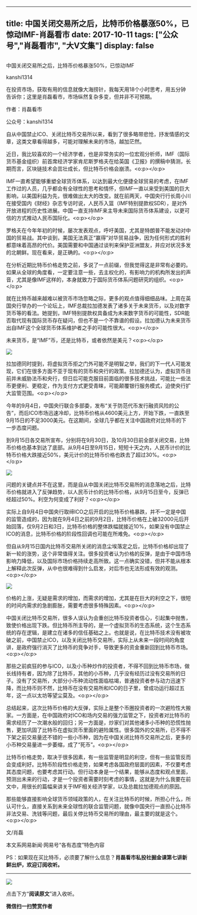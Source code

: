 
---
title:  中国关闭交易所之后，比特币价格暴涨50%，已惊动IMF-肖磊看市
date: 2017-10-11
tags: ["公众号","肖磊看市", "大V文集"]
display: false
---


## 



中国关闭交易所之后，比特币价格暴涨50%，已惊动IMF




kanshi1314




在投资市场，获取有用的信息就像大海捞针，我每天用18个小时思考，用五分钟告诉你；这里是肖磊看市，市场纵然复杂多变，但并非不可预期。


作者：肖磊看市

公众号：kanshi1314



自从中国禁止ICO、关闭比特币交易所以来，看到了很多略带悲怆，抒发情感的文章，这类文章看得越多，可能对理解未来的市场，越加茫然。



近日，我比较喜欢的一个经济学者，也是非常务实的一位宏观分析师，IMF（国际货币基金组织）前首席经济学家肯尼斯罗格夫在给英国《卫报》的撰稿中猜测，长期而言，区块链技术会茁壮成长，但比特币价格会崩溃。<o:p></o:p>



IMF一直希望能够重塑全球货币体系，以达到最大化便捷全球贸易的考虑，在IMF工作过的人员，几乎都会有全球性的思考和情怀，但IMF一直以来受到美国的巨大影响，以美国利益为先，很难做出太大的改变。就在前两天，中国央行行长周小川在接受国内《财经》杂志专访时说，人民币入篮（IMF特别提款权SDR），是对外开放进程的历史性进展。中国一直支持IMF来主导未来国际货币体系建设，以更可信的方式推动人民币国际化。<o:p></o:p>



罗格夫在今年年初的时候，屡次发表观点，呼吁美国，尤其是特朗普不能发动对中国的贸易战。其中谈到，美国无法真正“赢得”对华贸易战争，因为任何形式的胜利都意味着高昂的代价。美国需要和中国通过谈判来保护亚洲盟友，并应对状况多发的北朝鲜。现在看来，是正确的。<o:p></o:p>



在分析近期比特币价格走势之前，多说了一点前缀，但我觉得这是非常有必要的。如果从全球的角度看，一定要注意一些，去主权化的，有影响力的机构所发出的声音，尤其是像IMF这样的，本身就致力于国际货币体系问题研究的组织。<o:p></o:p>



就在比特币越来越难以被货币市场忽略之际，更多的观点值得细细品味。上周在英国央行举办的一个论坛上，IMF总裁拉加德发表了诸多关于未来货币，以及对数字货币等的看法。她提到，IMF特别提款权具备成为未来数字货币的可能性，SDR能否取代现有国际货币存在疑问，但也不是一个不靠谱的假设。拉加德认为未来货币出自IMF这个全球货币体系维护者之手的可能性很大。<o:p></o:p>



未来货币，是“IMF”币，还是比特币，或者依然是美元？<o:p></o:p>



<img data-s="300,640" data-type="png" src="https://mmbiz.qpic.cn/mmbiz_png/rIYcHn0KrPSHnpJox1icja9CPiaxiacQ6icOYGwNLslictiaWgF8OXNaSwcrp7EGaX2dC8GguyYPIgpSNkctfIWTtm8w/0?wx_fmt=png" class="" data-ratio="1.7777777777777777" data-w="1242"/>



拉加德同时提到，将虚拟货币拒之门外可能不是明智之举，我们的下一代人可能发现，它们在很多方面不亚于现有的货币和央行的政策。拉加德还认为，虚拟货币目前并未威胁法币和央行，但日后可能克服目前面临的很多技术挑战，可能比一些法币更便利、更稳定，作为支付方式更受青睐，可能颠覆银行服务模式，迫使央行扩大监管范围。<o:p></o:p>



今年的9月4日，中国央行联合多部委，发布“关于防范代币发行融资风险的公告”，而后ICO市场迅速冷却，比特币价格从4600美元上方，开始下跌，一直跌至9月15日的不足3000美元。在这期间，全球几乎都在关注中国政府对比特币的下一步态度问题。



到9月15日各交易所宣布，分别将在9月30日，及10月30日前全部关闭交易，比特币价格也基本到达了底部。从9月4日至9月15日，短短十天之内，人民币计价的比特币价格大跌接近50%，美元计价的比特币价格也跌去了超过30%。<o:p></o:p>



<img data-s="300,640" data-type="png" src="https://mmbiz.qpic.cn/mmbiz_png/rIYcHn0KrPSHnpJox1icja9CPiaxiacQ6icOjKhhnTMib0oobv3Rl3p6icmzuBI0SHwQpnnvg6AW3Icu38VGtgU6eDyQ/0?wx_fmt=png" class="" data-ratio="0.9436392914653784" data-w="1242"/>



问题的关键点并不在这里，而是自从中国关闭比特币交易所的消息落地之后，比特币价格就进入了反弹趋势，以人民币计价的比特币价格，从9月15日至今，反弹已经超过50%。利空为何变成了利好？<o:p></o:p>



实际上自9月4日中国央行取缔ICO之后开启的比特币价格暴跌，并不一定是中国的监管造成的，因为就在9月4日之前的9月2日，比特币价格在上破32000元后开始回落，仅9月2日和3日，比特币价格的整体跌幅就接近10%，如果没有中国禁止ICO的消息，比特币价格的阶段性回调也可能在所难免。<o:p></o:p>



但自从9月15日国内比特币交易所关闭的消息尘埃落定之后，比特币价格却出现了新一轮的涨势，这个非常值得关注。很多投资者认为价格的反弹，是由于中国市场影响力降低，以及国际市场价格持续走高所致。这一点确实没错，但并不能从根本上解释此次反弹，从中也很难得到什么启发，对后市也无法形成有效的观测。<o:p></o:p>



<img data-s="300,640" data-type="jpeg" src="https://mmbiz.qpic.cn/mmbiz_jpg/rIYcHn0KrPRSDsuaDLqZPXBDQYrbp4VSXPZ3e69jU2oibiaox83HWSZWomSpMIJqaUxibT5epL18tUXTsUFcuGFXQ/0?wx_fmt=jpeg" class="" data-ratio="0.7515625" data-w="1280"/>



价格的上涨，无疑是需求的增加，而需求的增加，尤其是在巨大的利空之下，很短的时间内需求的急剧膨胀，需要考虑很多特殊因素。<o:p></o:p>



中国关闭比特币交易所，很多人误认为会重创比特币投资者信心，引起集中抛售，致使价格出现下跌。但比特币所主导的，是一个虚拟货币的生态系统，这个生态系统的存在逻辑，是建立在诸多的信任基础之上。也就是说，在比特币技术没有被攻破之前，中国禁止ICO，以及关闭比特币交易所，实际上从未来一段时间的角度讲，是政府强行消灭了比特币的竞争对手，导致更多的资金重新回到比特币市场。<o:p></o:p>



那些之前疯狂的参与ICO，以及小币种炒作的投资者，不得不回到比特币市场，做长线持有者，因为除了比特币，其他的小币种，几乎没有经历过没有交易所的日子。没有了交易所，大部分小币种流动性面临枯竭，普通投资者参与动力迅速下降，而比特币则不然，比特币在没有交易所和ICO的日子里，曾成功运行超过五年，这一点以太坊等望尘莫及。<o:p></o:p>



总结起来，这次比特币价格的大反弹，实际上是整个币圈投资者的一次避险性大搬家。一方面是，在中国政府对ICO和场内交易的强力监管之下，投资者对比特币的需求经历了一次潮水般的回归；另一方面是，炒家们对其他诸多小币种的恐慌性抛售，更加巩固了比特币在虚拟货币里面的避险属性。很多国外的交易所，已不得不下架之前交易量还不错的一些小币种，因为在中国关闭比特币交易所之后，更多的小币种交易量进一步萎缩，成了“死币”。<o:p></o:p>



比特币价格走势，取决于很多因素，有一些监管是明显的利空，但有一些监管反而会变成利好。比特币阶段性价格走势，如果考虑各国政府层面的因素，不仅要考虑其态度问题，也要考虑其行动。但行动本身是一个结果，能够从态度和观点里面，预测出未来的行动，才是一个投资者需要时刻考虑的事情，这就是为什么我要在前文中，用很长的篇幅来讲关于IMF相关经济学家，以及总裁拉加德观点的原因。



那些能够直接影响全球货币领域政策的人，在关注比特币的时候，所担心什么，所认可什么，直接关系到未来全球性的联合监管问题，就像中国央行一直担心比特币非法交易、洗钱等问题，最后关停比特币交易所的理由，最主要的就是这个。<o:p></o:p>



文/肖磊



本文系网易新闻·网易号“各有态度”特色内容





PS：如果现在买比特币，必须要了解什么信息？**肖磊看市私投社掘金课第七讲新鲜出炉，欢迎订阅收听。**

****



<img data-s="300,640" data-type="png" src="https://mmbiz.qpic.cn/mmbiz_png/rIYcHn0KrPSHnpJox1icja9CPiaxiacQ6icOukvUD7gZXU9aEdy3qKEp8SDZrak0999FRQdH7gcjicZa1nfvWLwNnSQ/0?wx_fmt=png" class="" data-ratio="1.4066022544283414" data-w="1242"/>

点击下方“**阅读原文**”进入收听。


**微信扫一扫赞赏作者**















